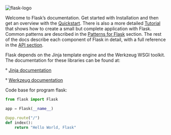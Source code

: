 ![flask-logo](https://flask.palletsprojects.com/en/2.1.x/_images/flask-logo.png)

Welcome to Flask’s documentation. Get started with Installation and then get an overview with the [Quickstart](https://flask.palletsprojects.com/en/2.1.x/quickstart/). There is also a more detailed [Tutorial](https://flask.palletsprojects.com/en/2.1.x/tutorial/) that shows how to create a small but complete application with Flask. Common patterns are described in the [Patterns for Flask](https://flask.palletsprojects.com/en/2.1.x/patterns/) section. The rest of the docs describe each component of Flask in detail, with a full reference in the [API section](https://flask.palletsprojects.com/en/2.1.x/api/).

Flask depends on the Jinja template engine and the Werkzeug WSGI toolkit. The documentation for these libraries can be found at:

° [Jinja documentation](https://jinja.palletsprojects.com/)

° [Werkzeug documentation](https://werkzeug.palletsprojects.com/)

Code base for program flask:

```python
from flask import Flask

app = Flask(__name__)

@app.route("/")
def index():
    return "Hello World, Flask"

```
